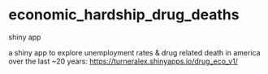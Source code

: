 # economic_hardship_drug_deaths
shiny app

a shiny app to explore unemployment rates & drug related death in america over the last ~20 years: https://turneralex.shinyapps.io/drug_eco_v1/
